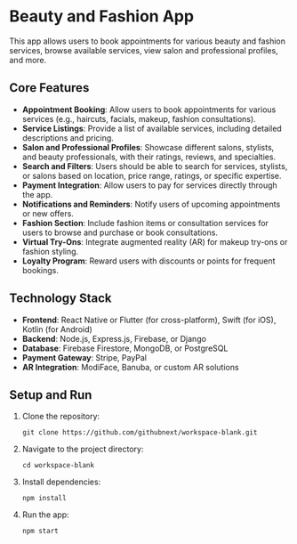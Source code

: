 # Beauty and Fashion App

This app allows users to book appointments for various beauty and fashion services, browse available services, view salon and professional profiles, and more.

## Core Features

- **Appointment Booking**: Allow users to book appointments for various services (e.g., haircuts, facials, makeup, fashion consultations).
- **Service Listings**: Provide a list of available services, including detailed descriptions and pricing.
- **Salon and Professional Profiles**: Showcase different salons, stylists, and beauty professionals, with their ratings, reviews, and specialties.
- **Search and Filters**: Users should be able to search for services, stylists, or salons based on location, price range, ratings, or specific expertise.
- **Payment Integration**: Allow users to pay for services directly through the app.
- **Notifications and Reminders**: Notify users of upcoming appointments or new offers.
- **Fashion Section**: Include fashion items or consultation services for users to browse and purchase or book consultations.
- **Virtual Try-Ons**: Integrate augmented reality (AR) for makeup try-ons or fashion styling.
- **Loyalty Program**: Reward users with discounts or points for frequent bookings.

## Technology Stack

- **Frontend**: React Native or Flutter (for cross-platform), Swift (for iOS), Kotlin (for Android)
- **Backend**: Node.js, Express.js, Firebase, or Django
- **Database**: Firebase Firestore, MongoDB, or PostgreSQL
- **Payment Gateway**: Stripe, PayPal
- **AR Integration**: ModiFace, Banuba, or custom AR solutions

## Setup and Run

1. Clone the repository:
   ```
   git clone https://github.com/githubnext/workspace-blank.git
   ```
2. Navigate to the project directory:
   ```
   cd workspace-blank
   ```
3. Install dependencies:
   ```
   npm install
   ```
4. Run the app:
   ```
   npm start
   ```
